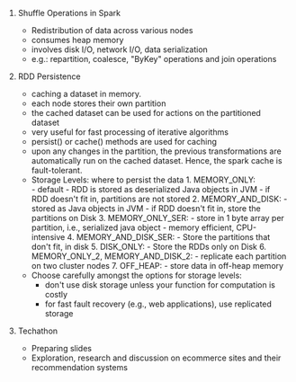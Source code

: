 1. Shuffle Operations in Spark
    - Redistribution of data across various nodes
    - consumes heap memory
    - involves disk I/O, network I/O, data serialization
    - e.g.: repartition, coalesce, "ByKey" operations and join operations
   
2. RDD Persistence
   - caching a dataset in memory.
   - each node stores their own partition
   - the cached dataset can be used for actions on the partitioned dataset
   - very useful for fast processing of iterative algorithms
   - persist() or cache() methods are used for caching
   - upon any changes in the partition, the previous transformations are automatically run on the cached dataset. Hence, the spark cache is fault-tolerant.
   - Storage Levels: where to persist the data
         1. MEMORY_ONLY:  
            - default
            - RDD is stored as deserialized Java objects in JVM
            - if RDD doesn't fit in, partitions are not stored
         2. MEMORY_AND_DISK:
            - stored as Java objects in JVM
            - if RDD doesn't fit in, store the partitions on Disk
         3. MEMORY_ONLY_SER:
            - store in 1 byte array per partition, i.e., serialized java object
            - memory efficient, CPU-intensive
         4. MEMORY_AND_DISK_SER:
            - Store the partitions that don't fit, in disk
         5. DISK_ONLY:
            - Store the RDDs only on Disk
         6. MEMORY_ONLY_2, MEMORY_AND_DISK_2: 
            - replicate each partition on two cluster nodes
         7. OFF_HEAP: 
            - store data in off-heap memory
   - Choose carefully amongst the options for storage levels:
        - don't use disk storage unless your function for computation is costly
        - for fast fault recovery (e.g., web applications), use replicated storage
     
3. Techathon
    - Preparing slides
    - Exploration, research and discussion on ecommerce sites and their recommendation systems